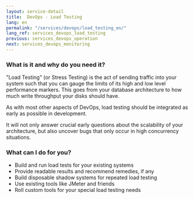 ```yaml
---
layout: service-detail
title:  DevOps - Load Testing
lang: en
permalink: "/services/devops/load_testing_en/"
lang_ref: services_devops_load_testing
previous: services_devops_operation
next: services_devops_monitoring
---
```

### What is it and why do you need it?
"Load Testing" (or Stress Testing) is the act of sending traffic into your system such that you can gauge the limits of its high and low level performance markers. This goes from your database architecture to how much write throughput your disks should have.

As with most other aspects of DevOps, load testing should be integrated as early as possible in development.

It will not only answer crucial early questions about the scalability of your architecture, but also uncover bugs that only occur in high concurrency situations.

### What can I do for you?
- Build and run load tests for your existing systems
- Provide readable results and recommend remedies, if any
- Build disposable shadow systems for repeated load testing
- Use existing tools like JMeter and friends
- Roll custom tools for your special load testing needs
